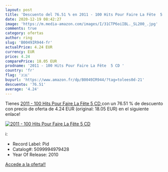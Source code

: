 ```yaml
---
layout: post
title: 'Descuento del 76.51 % en 2011 - 100 Hits Pour Faire La Fête  5 CD'
date: 2020-12-19 08:42:27
image: 'https://m.media-amazon.com/images/I/31CTP6oiIBL._SL200_.jpg'
comments: true
category: ofertas
author: ring
slug: 'B0049IR944-fr'
actualPrice: 4.24 EUR
currency: EUR
price: 4.24
comparePrice: 18.05 EUR
prodname: '2011 - 100 Hits Pour Faire La Fête  5 CD '
country: 'fr'
flag: '🇫🇷'
buyurl: 'https://www.amazon.fr/dp/B0049IR944/?tag=tolees0d-21'
descuento: '76.51'
average: '4.24'
---
```


Tienes [2011 - 100 Hits Pour Faire La Fête  5 CD ](https://www.amazon.fr/dp/B0049IR944/?tag=tolees0d-21) con un 76.51 % de descuento con precio de oferta de 4.24 EUR (original: 18.05 EUR) en el siguiente enlace!

[![2011 - 100 Hits Pour Faire La Fête  5 CD](https://m.media-amazon.com/images/I/31CTP6oiIBL._SL200_.jpg)](https://www.amazon.fr/dp/B0049IR944/?tag=tolees0d-21)

ℹ️:

- Record Label: Pid
- Catalog#: 5099994979428
- Year Of Release: 2010

[Accede a la oferta!!](https://www.amazon.fr/dp/B0049IR944/?tag=tolees0d-21)
